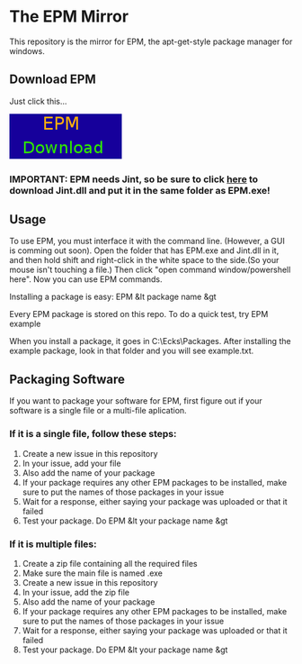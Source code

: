 # The EPM Mirror
This repository is the mirror for EPM, the apt-get-style package manager for windows.

## Download EPM
Just click this...

[![EPM Download](https://github.com/PixelPlugins/mirror.ecks/blob/master/EPM.png?raw=true)](https://github.com/PixelPlugins/mirror.ecks/blob/master/EPM.exe?raw=true)
### IMPORTANT: EPM needs Jint, so be sure to click [here](https://github.com/PixelPlugins/mirror.ecks/blob/master/Jint.dll?raw=true) to download Jint.dll and put it in the same folder as EPM.exe!

## Usage
To use EPM, you must interface it with the command line. (However, a GUI is comming out soon). Open the folder that has EPM.exe and Jint.dll in it, and then hold shift and right-click in the white space to the side.(So your mouse isn't touching a file.) Then click "open command window/powershell here". Now you can use EPM commands.

Installing a package is easy: EPM &lt package name &gt

Every EPM package is stored on this repo. To do a quick test, try EPM example

When you install a package, it goes in C:\Ecks\Packages. After installing the example package, look in that folder and you will see example.txt.

## Packaging Software
If you want to package your software for EPM, first figure out if your software is a single file or a multi-file aplication.

### If it is a single file, follow these steps:

1. Create a new issue in this repository
2. In your issue, add your file
3. Also add the name of your package
4. If your package requires any other EPM packages to be installed, make sure to put the names of those packages in your issue
5. Wait for a response, either saying your package was uploaded or that it failed
6. Test your package. Do EPM &lt your package name &gt

### If it is multiple files:

1. Create a zip file containing all the required files
2. Make sure the main file is named <your package name>.exe
3. Create a new issue in this repository
4. In your issue, add the zip file
5. Also add the name of your package
6. If your package requires any other EPM packages to be installed, make sure to put the names of those packages in your issue
7. Wait for a response, either saying your package was uploaded or that it failed
8. Test your package. Do EPM &lt your package name &gt
